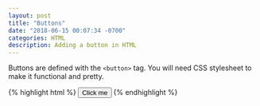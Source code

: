```yaml
---
layout: post
title: "Buttons"
date: "2018-06-15 00:07:34 -0700"
categories: HTML
description: Adding a button in HTML
---
```


Buttons are defined with the `<button>` tag. You will need CSS stylesheet to make it functional and pretty.

{% highlight html %}
  <button>Click me</button>
{% endhighlight %}
